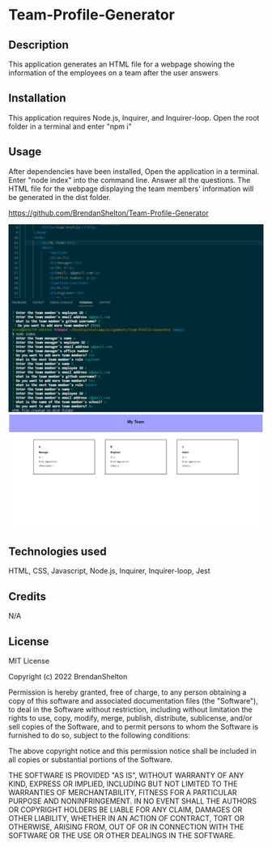 # Team-Profile-Generator


## Description

This application generates an HTML file for a webpage showing the information of the employees on a team after the user answers

## Installation

This application requires Node.js, Inquirer, and Inquirer-loop. Open the root folder in a terminal and enter "npm i"

## Usage

After dependencies have been installed, Open the application in a terminal. Enter "node index" into the command line. Answer all the questions. The HTML file for the webpage displaying the team members' information will be generated in the dist folder.

https://github.com/BrendanShelton/Team-Profile-Generator

![screenshot of questions](screenshot1.PNG)
![screenshot of webpage created with user answers](screenshot2.PNG)

## Technologies used

HTML, CSS, Javascript, Node.js, Inquirer, Inquirer-loop, Jest

## Credits

N/A

## License

MIT License

Copyright (c) 2022 BrendanShelton

Permission is hereby granted, free of charge, to any person obtaining a copy
of this software and associated documentation files (the "Software"), to deal
in the Software without restriction, including without limitation the rights
to use, copy, modify, merge, publish, distribute, sublicense, and/or sell
copies of the Software, and to permit persons to whom the Software is
furnished to do so, subject to the following conditions:

The above copyright notice and this permission notice shall be included in all
copies or substantial portions of the Software.

THE SOFTWARE IS PROVIDED "AS IS", WITHOUT WARRANTY OF ANY KIND, EXPRESS OR
IMPLIED, INCLUDING BUT NOT LIMITED TO THE WARRANTIES OF MERCHANTABILITY,
FITNESS FOR A PARTICULAR PURPOSE AND NONINFRINGEMENT. IN NO EVENT SHALL THE
AUTHORS OR COPYRIGHT HOLDERS BE LIABLE FOR ANY CLAIM, DAMAGES OR OTHER
LIABILITY, WHETHER IN AN ACTION OF CONTRACT, TORT OR OTHERWISE, ARISING FROM,
OUT OF OR IN CONNECTION WITH THE SOFTWARE OR THE USE OR OTHER DEALINGS IN THE
SOFTWARE.
